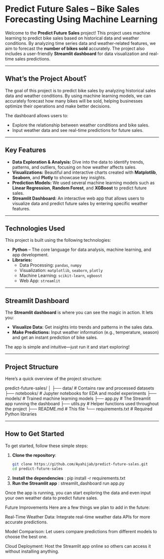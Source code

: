 # Predict Future Sales – Bike Sales Forecasting Using Machine Learning

Welcome to the **Predict Future Sales** project! This project uses machine learning to predict bike sales based on historical data and weather conditions. By analyzing time series data and weather-related features, we aim to forecast the **number of bikes sold** accurately. The project also includes a user-friendly **Streamlit dashboard** for data visualization and real-time sales predictions.

---

## What’s the Project About؟

The goal of this project is to predict bike sales by analyzing historical sales data and weather conditions. By using machine learning models, we can accurately forecast how many bikes will be sold, helping businesses optimize their operations and make better decisions.

The dashboard allows users to:
- Explore the relationship between weather conditions and bike sales.
- Input weather data and see real-time predictions for future sales.

---

## Key Features

- **Data Exploration & Analysis:** Dive into the data to identify trends, patterns, and outliers, focusing on how weather affects sales.
- **Visualizations:** Beautiful and interactive charts created with **Matplotlib**, **Seaborn**, and **Plotly** to showcase key insights.
- **Prediction Models:** We used several machine learning models such as **Linear Regression**, **Random Forest**, and **XGBoost** to predict future sales.
- **Streamlit Dashboard:** An interactive web app that allows users to visualize data and predict future sales by entering specific weather features.

---

## Technologies Used

This project is built using the following technologies:

- **Python** – The core language for data analysis, machine learning, and app development.
- **Libraries:**
  - Data Processing: `pandas`, `numpy`
  - Visualization: `matplotlib`, `seaborn`, `plotly`
  - Machine Learning: `scikit-learn`, `xgboost`
  - Web App: `streamlit`

---

## Streamlit Dashboard

The **Streamlit dashboard** is where you can see the magic in action. It lets you:

- **Visualize Data:** Get insights into trends and patterns in the sales data.
- **Make Predictions:** Input weather information (e.g., temperature, season) and get an instant prediction of bike sales.

The app is simple and intuitive—just run it and start exploring!

---

## Project Structure

Here’s a quick overview of the project structure:

predict-future-sales/
│
├── data/ # Contains raw and processed datasets
├── notebooks/ # Jupyter notebooks for EDA and model experiments
├── models/ # Trained machine learning models
├── app.py # The Streamlit app running the dashboard
├── utils.py # Helper functions used throughout the project
├── README.md # This file
└── requirements.txt # Required Python libraries

---

## How to Get Started

To get started, follow these simple steps:

1. **Clone the repository**:
   ```bash
   git clone https://github.com/Ayahijab/predict-future-sales.git
   cd predict-future-sales
2. **Install the dependencies** :
    pip install -r requirements.txt
3. **Run the Streamlit app** :
    streamlit_dashboard run app.py   

Once the app is running, you can start exploring the data and even input your own weather data to predict future sales.

Future Improvements
Here are a few things we plan to add in the future:

Real-Time Weather Data: Integrate real-time weather data APIs for more accurate predictions.

Model Comparison: Let users compare predictions from different models to choose the best one.

Cloud Deployment: Host the Streamlit app online so others can access it without installing anything.
